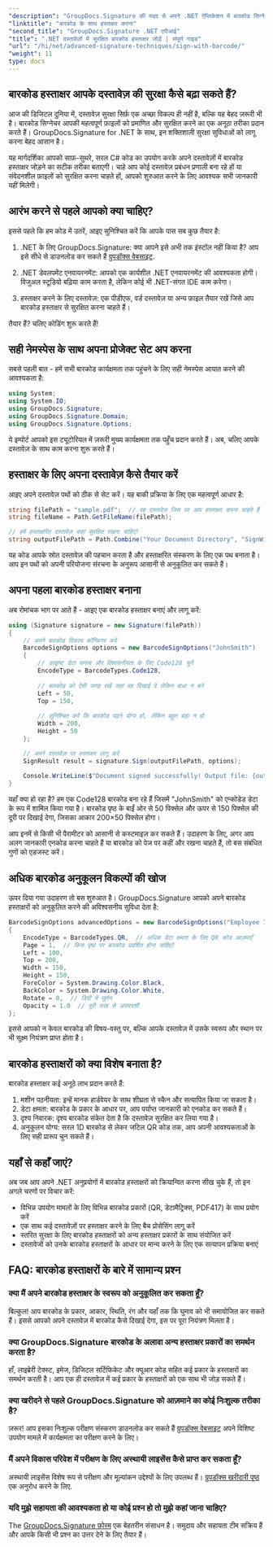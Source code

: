 ```yaml
---
"description": "GroupDocs.Signature की मदद से अपने .NET ऐप्लिकेशन में बारकोड सिग्नेचर को आसानी से लागू करने का तरीका जानें। कोड उदाहरणों के साथ चरण-दर-चरण ट्यूटोरियल।"
"linktitle": "बारकोड के साथ हस्ताक्षर करना"
"second_title": "GroupDocs.Signature .NET एपीआई"
"title": ".NET दस्तावेज़ों में सुरक्षित बारकोड हस्ताक्षर जोड़ें | संपूर्ण गाइड"
"url": "/hi/net/advanced-signature-techniques/sign-with-barcode/"
"weight": 11
type: docs
---
```

## बारकोड हस्ताक्षर आपके दस्तावेज़ की सुरक्षा कैसे बढ़ा सकते हैं?

आज की डिजिटल दुनिया में, दस्तावेज़ सुरक्षा सिर्फ़ एक अच्छा विकल्प ही नहीं है, बल्कि यह बेहद ज़रूरी भी है। बारकोड सिग्नेचर आपकी महत्वपूर्ण फ़ाइलों को प्रमाणित और सुरक्षित करने का एक अनूठा तरीका प्रदान करते हैं। GroupDocs.Signature for .NET के साथ, इन शक्तिशाली सुरक्षा सुविधाओं को लागू करना बेहद आसान है।

यह मार्गदर्शिका आपको साफ़-सुथरे, सरल C# कोड का उपयोग करके अपने दस्तावेज़ों में बारकोड हस्ताक्षर जोड़ने का सटीक तरीका बताएगी। चाहे आप कोई दस्तावेज़ प्रबंधन प्रणाली बना रहे हों या संवेदनशील फ़ाइलों को सुरक्षित करना चाहते हों, आपको शुरुआत करने के लिए आवश्यक सभी जानकारी यहीं मिलेगी।

## आरंभ करने से पहले आपको क्या चाहिए?

इससे पहले कि हम कोड में उतरें, आइए सुनिश्चित करें कि आपके पास सब कुछ तैयार है:

1. .NET के लिए GroupDocs.Signature: क्या आपने इसे अभी तक इंस्टॉल नहीं किया है? आप इसे सीधे से डाउनलोड कर सकते हैं [ग्रुपडॉक्स वेबसाइट](https://releases.groupdocs.com/signature/net/).

2. .NET डेवलपमेंट एनवायरनमेंट: आपको एक कार्यशील .NET एनवायरनमेंट की आवश्यकता होगी। विजुअल स्टूडियो बढ़िया काम करता है, लेकिन कोई भी .NET-संगत IDE काम करेगा।

3. हस्ताक्षर करने के लिए दस्तावेज़: एक पीडीएफ, वर्ड दस्तावेज़ या अन्य फ़ाइल तैयार रखें जिसे आप बारकोड हस्ताक्षर से सुरक्षित करना चाहते हैं।

तैयार हैं? चलिए कोडिंग शुरू करते हैं!

## सही नेमस्पेस के साथ अपना प्रोजेक्ट सेट अप करना

सबसे पहली बात - हमें सभी बारकोड कार्यक्षमता तक पहुंचने के लिए सही नेमस्पेस आयात करने की आवश्यकता है:

```csharp
using System;
using System.IO;
using GroupDocs.Signature;
using GroupDocs.Signature.Domain;
using GroupDocs.Signature.Options;
```

ये इम्पोर्ट आपको इस ट्यूटोरियल में ज़रूरी मुख्य कार्यक्षमता तक पहुँच प्रदान करते हैं। अब, चलिए आपके दस्तावेज़ के साथ काम करना शुरू करते हैं।

## हस्ताक्षर के लिए अपना दस्तावेज़ कैसे तैयार करें

आइए अपने दस्तावेज़ पथों को ठीक से सेट करें। यह बाकी प्रक्रिया के लिए एक महत्वपूर्ण आधार है:

```csharp
string filePath = "sample.pdf";  // वह दस्तावेज़ जिस पर आप हस्ताक्षर करना चाहते हैं
string fileName = Path.GetFileName(filePath);

// हमें हस्ताक्षरित दस्तावेज़ कहां सुरक्षित रखना चाहिए?
string outputFilePath = Path.Combine("Your Document Directory", "SignWithBarcode", fileName);
```

यह कोड आपके स्रोत दस्तावेज़ की पहचान करता है और हस्ताक्षरित संस्करण के लिए एक पथ बनाता है। आप इन पथों को अपनी परियोजना संरचना के अनुरूप आसानी से अनुकूलित कर सकते हैं।

## अपना पहला बारकोड हस्ताक्षर बनाना

अब रोमांचक भाग पर आते हैं - आइए एक बारकोड हस्ताक्षर बनाएं और लागू करें:

```csharp
using (Signature signature = new Signature(filePath))
{
    // अपने बारकोड विकल्प कॉन्फ़िगर करें
    BarcodeSignOptions options = new BarcodeSignOptions("JohnSmith")
    {
        // उत्कृष्ट डेटा घनत्व और विश्वसनीयता के लिए Code128 चुनें
        EncodeType = BarcodeTypes.Code128,
        
        // बारकोड को ऐसी जगह रखें जहां वह दिखाई दे लेकिन बाधा न बने
        Left = 50,
        Top = 150,
        
        // सुनिश्चित करें कि बारकोड पढ़ने योग्य हो, लेकिन बहुत बड़ा न हो
        Width = 200,
        Height = 50
    };

    // अपने दस्तावेज़ पर हस्ताक्षर लागू करें
    SignResult result = signature.Sign(outputFilePath, options);
    
    Console.WriteLine($"Document signed successfully! Output file: {outputFilePath}");
}
```

यहाँ क्या हो रहा है? हम एक Code128 बारकोड बना रहे हैं जिसमें "JohnSmith" को एन्कोडेड डेटा के रूप में शामिल किया गया है। बारकोड पृष्ठ के बाईं ओर से 50 पिक्सेल और ऊपर से 150 पिक्सेल की दूरी पर दिखाई देगा, जिसका आकार 200×50 पिक्सेल होगा।

आप इनमें से किसी भी पैरामीटर को आसानी से कस्टमाइज़ कर सकते हैं। उदाहरण के लिए, अगर आप अलग जानकारी एनकोड करना चाहते हैं या बारकोड को पेज पर कहीं और रखना चाहते हैं, तो बस संबंधित गुणों को एडजस्ट करें।

## अधिक बारकोड अनुकूलन विकल्पों की खोज

ऊपर दिया गया उदाहरण तो बस शुरुआत है। GroupDocs.Signature आपको अपने बारकोड हस्ताक्षरों को अनुकूलित करने की अविश्वसनीय सुविधा देता है:

```csharp
BarcodeSignOptions advancedOptions = new BarcodeSignOptions("Employee ID: 123456")
{
    EncodeType = BarcodeTypes.QR,  // अधिक डेटा क्षमता के लिए QR कोड आज़माएँ
    Page = 1,  // किस पृष्ठ पर बारकोड प्रदर्शित होना चाहिए?
    Left = 100,
    Top = 200,
    Width = 150,
    Height = 150,
    ForeColor = System.Drawing.Color.Black,
    BackColor = System.Drawing.Color.White,
    Rotate = 0,  // डिग्री में घूर्णन
    Opacity = 1.0  // पूरी तरह से अपारदर्शी
};
```

इससे आपको न केवल बारकोड की विषय-वस्तु पर, बल्कि आपके दस्तावेज़ में उसके स्वरूप और स्थान पर भी सूक्ष्म नियंत्रण प्राप्त होता है।

## बारकोड हस्ताक्षरों को क्या विशेष बनाता है?

बारकोड हस्ताक्षर कई अनूठे लाभ प्रदान करते हैं:

1. मशीन पठनीयता: इन्हें मानक हार्डवेयर के साथ शीघ्रता से स्कैन और सत्यापित किया जा सकता है।
2. डेटा क्षमता: बारकोड के प्रकार के आधार पर, आप पर्याप्त जानकारी को एनकोड कर सकते हैं।
3. दृश्य निवारक: दृश्य बारकोड संकेत देता है कि दस्तावेज़ सुरक्षित कर लिया गया है।
4. अनुकूलन योग्य: सरल 1D बारकोड से लेकर जटिल QR कोड तक, आप अपनी आवश्यकताओं के लिए सही प्रारूप चुन सकते हैं।

## यहाँ से कहाँ जाएं?

अब जब आप अपने .NET अनुप्रयोगों में बारकोड हस्ताक्षरों को क्रियान्वित करना सीख चुके हैं, तो इन अगले चरणों पर विचार करें:

- विभिन्न उपयोग मामलों के लिए विभिन्न बारकोड प्रकारों (QR, डेटामैट्रिक्स, PDF417) के साथ प्रयोग करें
- एक साथ कई दस्तावेज़ों पर हस्ताक्षर करने के लिए बैच प्रोसेसिंग लागू करें
- स्तरित सुरक्षा के लिए बारकोड हस्ताक्षरों को अन्य हस्ताक्षर प्रकारों के साथ संयोजित करें
- दस्तावेजों को उनके बारकोड हस्ताक्षरों के आधार पर मान्य करने के लिए एक सत्यापन प्रक्रिया बनाएं

## FAQ: बारकोड हस्ताक्षरों के बारे में सामान्य प्रश्न

### क्या मैं अपने बारकोड हस्ताक्षर के स्वरूप को अनुकूलित कर सकता हूँ?
बिल्कुल! आप बारकोड के प्रकार, आकार, स्थिति, रंग और यहाँ तक कि घुमाव को भी समायोजित कर सकते हैं। इससे आपको अपने दस्तावेज़ में बारकोड कैसे दिखाई देगा, इस पर पूरा नियंत्रण मिलता है।

### क्या GroupDocs.Signature बारकोड के अलावा अन्य हस्ताक्षर प्रकारों का समर्थन करता है?
हाँ, लाइब्रेरी टेक्स्ट, इमेज, डिजिटल सर्टिफिकेट और क्यूआर कोड सहित कई प्रकार के हस्ताक्षरों का समर्थन करती है। आप एक ही दस्तावेज़ में कई प्रकार के हस्ताक्षरों को एक साथ भी जोड़ सकते हैं।

### क्या खरीदने से पहले GroupDocs.Signature को आज़माने का कोई निःशुल्क तरीका है?
ज़रूर! आप इसका निःशुल्क परीक्षण संस्करण डाउनलोड कर सकते हैं [ग्रुपडॉक्स वेबसाइट](https://releases.groupdocs.com/) अपने विशिष्ट उपयोग मामले में कार्यक्षमता का परीक्षण करने के लिए।

### मैं अपने विकास परिवेश में परीक्षण के लिए अस्थायी लाइसेंस कैसे प्राप्त कर सकता हूँ?
अस्थायी लाइसेंस विशेष रूप से परीक्षण और मूल्यांकन उद्देश्यों के लिए उपलब्ध हैं। [ग्रुपडॉक्स खरीदारी पृष्ठ](https://purchase.groupdocs.com/temporary-license/) एक अनुरोध करने के लिए.

### यदि मुझे सहायता की आवश्यकता हो या कोई प्रश्न हो तो मुझे कहां जाना चाहिए?
The [GroupDocs.Signature फ़ोरम](https://forum.groupdocs.com/c/signature/13) एक बेहतरीन संसाधन है। समुदाय और सहायता टीम सक्रिय हैं और आपके किसी भी प्रश्न का उत्तर देने के लिए तैयार हैं।